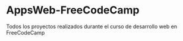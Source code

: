 # AppsWeb-FreeCodeCamp
Todos los proyectos realizados durante el curso de desarrollo web en FreeCodeCamp
